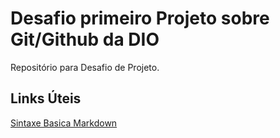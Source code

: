 # Desafio primeiro Projeto sobre Git/Github da DIO
Repositório para Desafio de Projeto.

## Links Úteis
[Sintaxe Basica Markdown](https://www.markdownguide.org/basic-syntax/)
